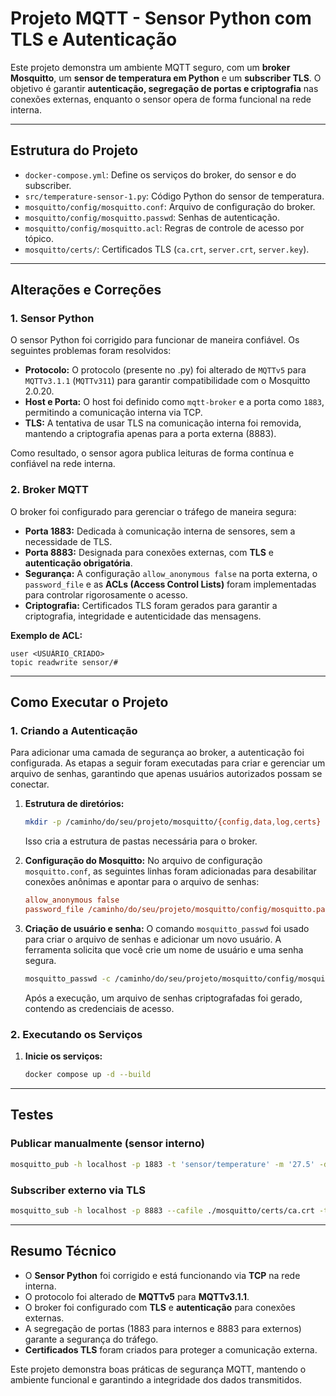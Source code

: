 # Projeto MQTT - Sensor Python com TLS e Autenticação

Este projeto demonstra um ambiente MQTT seguro, com um **broker Mosquitto**, um **sensor de temperatura em Python** e um **subscriber TLS**. O objetivo é garantir **autenticação, segregação de portas e criptografia** nas conexões externas, enquanto o sensor opera de forma funcional na rede interna.

---

## Estrutura do Projeto

-   `docker-compose.yml`: Define os serviços do broker, do sensor e do subscriber.
-   `src/temperature-sensor-1.py`: Código Python do sensor de temperatura.
-   `mosquitto/config/mosquitto.conf`: Arquivo de configuração do broker.
-   `mosquitto/config/mosquitto.passwd`: Senhas de autenticação.
-   `mosquitto/config/mosquitto.acl`: Regras de controle de acesso por tópico.
-   `mosquitto/certs/`: Certificados TLS (`ca.crt`, `server.crt`, `server.key`).

---

## Alterações e Correções

### 1. Sensor Python

O sensor Python foi corrigido para funcionar de maneira confiável. Os seguintes problemas foram resolvidos:

-   **Protocolo:** O protocolo (presente no .py) foi alterado de `MQTTv5` para `MQTTv3.1.1` (`MQTTv311`) para garantir compatibilidade com o Mosquitto 2.0.20.
-   **Host e Porta:** O host foi definido como `mqtt-broker` e a porta como `1883`, permitindo a comunicação interna via TCP.
-   **TLS:** A tentativa de usar TLS na comunicação interna foi removida, mantendo a criptografia apenas para a porta externa (8883).

Como resultado, o sensor agora publica leituras de forma contínua e confiável na rede interna.

### 2. Broker MQTT

O broker foi configurado para gerenciar o tráfego de maneira segura:

-   **Porta 1883:** Dedicada à comunicação interna de sensores, sem a necessidade de TLS.
-   **Porta 8883:** Designada para conexões externas, com **TLS** e **autenticação obrigatória**.
-   **Segurança:** A configuração `allow_anonymous false` na porta externa, o `password_file` e as **ACLs (Access Control Lists)** foram implementadas para controlar rigorosamente o acesso.
-   **Criptografia:** Certificados TLS foram gerados para garantir a criptografia, integridade e autenticidade das mensagens.

**Exemplo de ACL:**

```text
user <USUÁRIO_CRIADO>
topic readwrite sensor/#
````

-----

## Como Executar o Projeto

### 1\. Criando a Autenticação

Para adicionar uma camada de segurança ao broker, a autenticação foi configurada. As etapas a seguir foram executadas para criar e gerenciar um arquivo de senhas, garantindo que apenas usuários autorizados possam se conectar.

1.  **Estrutura de diretórios:**

    ```bash
    mkdir -p /caminho/do/seu/projeto/mosquitto/{config,data,log,certs}
    ```

    Isso cria a estrutura de pastas necessária para o broker.

2.  **Configuração do Mosquitto:**
    No arquivo de configuração `mosquitto.conf`, as seguintes linhas foram adicionadas para desabilitar conexões anônimas e apontar para o arquivo de senhas:

    ```ini
    allow_anonymous false
    password_file /caminho/do/seu/projeto/mosquitto/config/mosquitto.passwd
    ```

3.  **Criação de usuário e senha:**
    O comando `mosquitto_passwd` foi usado para criar o arquivo de senhas e adicionar um novo usuário. A ferramenta solicita que você crie um nome de usuário e uma senha segura.

    ```bash
    mosquitto_passwd -c /caminho/do/seu/projeto/mosquitto/config/mosquitto.passwd <seu_usuario>
    ```

    Após a execução, um arquivo de senhas criptografadas foi gerado, contendo as credenciais de acesso.

### 2\. Executando os Serviços

1.  **Inicie os serviços:**
    ```bash
    docker compose up -d --build
    ```

-----

## Testes

### Publicar manualmente (sensor interno)

```bash
mosquitto_pub -h localhost -p 1883 -t 'sensor/temperature' -m '27.5' -d
```

### Subscriber externo via TLS

```bash
mosquitto_sub -h localhost -p 8883 --cafile ./mosquitto/certs/ca.crt -t 'sensor/#' -v --tls-version tlsv1.2 -u <USUÁRIO_CRIADO> -P <SENHA> -d
```

-----

## Resumo Técnico

  - O **Sensor Python** foi corrigido e está funcionando via **TCP** na rede interna.
  - O protocolo foi alterado de **MQTTv5** para **MQTTv3.1.1**.
  - O broker foi configurado com **TLS** e **autenticação** para conexões externas.
  - A segregação de portas (1883 para internos e 8883 para externos) garante a segurança do tráfego.
  - **Certificados TLS** foram criados para proteger a comunicação externa.

Este projeto demonstra boas práticas de segurança MQTT, mantendo o ambiente funcional e garantindo a integridade dos dados transmitidos.

```
```
